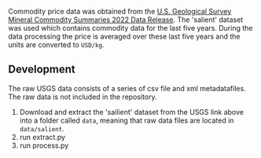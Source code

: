 Commodity price data was obtained from the [U.S. Geological Survey Mineral Commodity Summaries 2022 Data Release](https://www.sciencebase.gov/catalog/item/6197ccbed34eb622f692ee1c). The 'salient' dataset was used which contains commodity data for the last five years. During the data processing the price is averaged over these last five years and the units are converted to `USD/kg`.

## Development
The raw USGS data consists of a series of csv file and xml metadatafiles. The raw data is not included in the repository.

1. Download and extract the 'sailient' dataset from the USGS link above into a folder called `data`, meaning that raw data files are located in `data/salient`. 
2. run extract.py
3. run process.py
